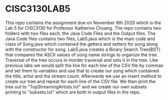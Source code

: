 # CISC3130LAB5
This repo contains the assignment due on November 8th 2020 which is the Lab 5 for CISC3130 for Professor Katherine Chuang. The repo contains two folders with two files each, the Java Code Files and the Output files. The Java Code files contains two files, Lab5.java which is the main code and class of Song.java which contained the getters and setters for song along with the constructor for song. Lab5.java creates a Binary Search Tree(BST) that compares the ASCII values of song name strings to organize the tree. Traversal of the tree occurs in inorder traversal and sets it in the tree. Like previous labs we would split the line for each line of the CSV file by commas and set them to variables and use that to create our song which contained the title, artist and the stream count. Afterwards we use an insert method to create our tree and repeat for each line of the CSV file. We then print the tree out to "TopStreamingArtists.txt" and we create our own subsets printing to "subsets.txt" which are both in output files in the repo.
